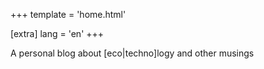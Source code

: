 +++
template = 'home.html'

[extra]
lang = 'en'
+++

A personal blog about [eco|techno]logy and other musings
